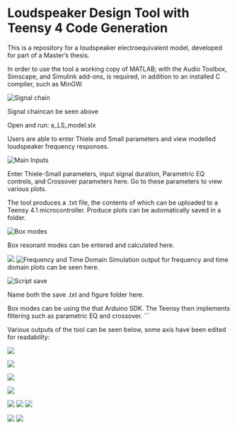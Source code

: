 # Loudspeaker Design Tool with Teensy 4 Code Generation


This is a repository for a loudspeaker electroequivalent model, developed for part of a Master’s thesis. 

In order to use the tool a working copy of MATLAB; with the Audio Toolbox, 
Simscape, and Simulink add-ons, is required, in addition to an installed C compiler, such as MinGW. 


![Signal chain](flow.png)

Signal chaincan be seen above

Open and run: a_LS_model.slx

Users are able to enter Thiele and Small parameters and view modelled loudspeaker 
frequency responses.

![Main Inputs](input.png)

Enter Thiele-Small parameters, input signal duration, Parametric EQ controls, and Crossover parameters here. Go to these parameters to view various plots.



The tool produces a .txt file, the contents of which can be uploaded to a Teensy 4.1 microcontroller. Produce plots can be automatically saved in a folder.

![Box modes](modes.png)

Box resonant modes can be entered and calculated here.

![](freq.png)
![Frequency and Time Domain](time.png)
Simulation output for frequency and time domain plots can be seen here.

![Script save](Teensy.png)

Name both the save .txt and figure folder here.

Box modes can be 
using the  that Arduino SDK. The Teensy then implements  filtering such as parametric EQ and crossover.   ```

Various outputs of the tool can be seen below, some axis have been edited for readability:

![](output9.png)

![](output2.png)

![](output3.png)

![](output4.png)

![](output5.png)
![](output1.png)
![](output6.png)

![](output7.png)
![](output8.png)
